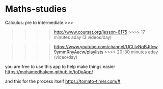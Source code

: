 # Maths-studies


Calculus:
pre to intermediate >>> 

>>>> http://www.coursat.org/lesson-6175  >>>> 17 minutes aday (3 videos/day)

>>>> https://www.youtube.com/channel/UCLIvNqBJtlcw9ymmRhyAacw/playlists >>>>  20-30 minutes aday (video/day)


you are free to use this app to help make things easier
https://mohamedhakem.github.io/toDoApp/


and this for the process itself
https://tomato-timer.com/#
